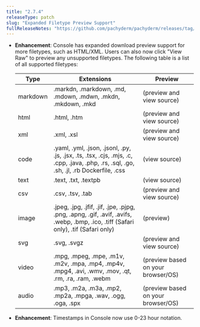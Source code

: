 ```yaml
---
title: "2.7.4"
releaseType: patch 
slug: "Expanded Filetype Preview Support"
fullReleaseNotes: "https://github.com/pachyderm/pachyderm/releases/tag/v2.7.4"
---
```


- **Enhancement**: Console has expanded download preview support for more filetypes, such as HTML/XML. Users can also now click "View Raw" to preview any unsupported filetypes. The following table is a list of all supported filetypes:
  
  | Type   | Extensions                           | Preview              |
  |--------|-------------------------------------|----------------------|
  | markdown | .markdn, .markdown, .md, .mdown, .mdwn, .mkdn, .mkdown, .mkd | (preview and view source) |
  | html   | .html, .htm                         | (preview and view source) |
  | xml    | .xml, .xsl                         | (preview and view source) |
  | code   | .yaml, .yml, .json, .jsonl, .py, .js, .jsx, .ts, .tsx, .cjs, .mjs, .c, .cpp, .java, .php, .rs, .sql, .go, .sh, .jl, .rb Dockerfile, .css | (view source)         |
  | text   | .text, .txt, .textpb               | (view source)         |
  | csv    | .csv, .tsv, .tab                   | (preview and view source) |
  | image  | .jpeg, .jpg, .jfif, .jif, .jpe, .pjpg, .png, .apng, .gif, .avif, .avifs, .webp, .bmp, .ico, .tiff (Safari only), .tif (Safari only) | (preview)             |
  | svg    | .svg, .svgz | (preview and view source) |
  | video  | .mpg, .mpeg, .mpe, .m1v, .m2v, .mpa, .mp4, .mp4v, .mpg4, .avi, .wmv, .mov, .qt, .rm, .ra, .ram, .webm | (preview based on your browser/OS) |
  | audio  | .mp3, .m2a, .m3a, .mp2, .mp2a, .mpga, .wav, .ogg, .oga, .spx | (preview based on your browser/OS) |

- **Enhancement**: Timestamps in Console now use 0-23 hour notation. 